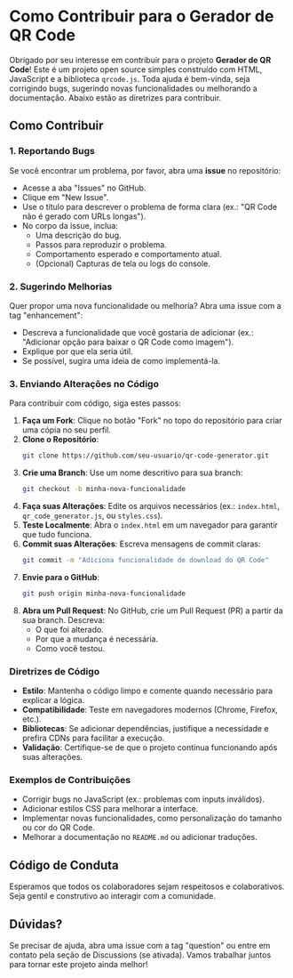 # Como Contribuir para o Gerador de QR Code

Obrigado por seu interesse em contribuir para o projeto **Gerador de QR Code**! Este é um projeto open source simples construído com HTML, JavaScript e a biblioteca `qrcode.js`. Toda ajuda é bem-vinda, seja corrigindo bugs, sugerindo novas funcionalidades ou melhorando a documentação. Abaixo estão as diretrizes para contribuir.

## Como Contribuir

### 1. Reportando Bugs
Se você encontrar um problema, por favor, abra uma **issue** no repositório:
- Acesse a aba "Issues" no GitHub.
- Clique em "New Issue".
- Use o título para descrever o problema de forma clara (ex.: "QR Code não é gerado com URLs longas").
- No corpo da issue, inclua:
  - Uma descrição do bug.
  - Passos para reproduzir o problema.
  - Comportamento esperado e comportamento atual.
  - (Opcional) Capturas de tela ou logs do console.

### 2. Sugerindo Melhorias
Quer propor uma nova funcionalidade ou melhoria? Abra uma issue com a tag "enhancement":
- Descreva a funcionalidade que você gostaria de adicionar (ex.: "Adicionar opção para baixar o QR Code como imagem").
- Explique por que ela seria útil.
- Se possível, sugira uma ideia de como implementá-la.

### 3. Enviando Alterações no Código
Para contribuir com código, siga estes passos:
1. **Faça um Fork**: Clique no botão "Fork" no topo do repositório para criar uma cópia no seu perfil.
2. **Clone o Repositório**:
   ```bash
   git clone https://github.com/seu-usuario/qr-code-generator.git
   ```
3. **Crie uma Branch**: Use um nome descritivo para sua branch:
   ```bash
   git checkout -b minha-nova-funcionalidade
   ```
4. **Faça suas Alterações**: Edite os arquivos necessários (ex.: `index.html`, `qr_code_generator.js`, ou `styles.css`).
5. **Teste Localmente**: Abra o `index.html` em um navegador para garantir que tudo funciona.
6. **Commit suas Alterações**: Escreva mensagens de commit claras:
   ```bash
   git commit -m "Adiciona funcionalidade de download do QR Code"
   ```
7. **Envie para o GitHub**:
   ```bash
   git push origin minha-nova-funcionalidade
   ```
8. **Abra um Pull Request**: No GitHub, crie um Pull Request (PR) a partir da sua branch. Descreva:
   - O que foi alterado.
   - Por que a mudança é necessária.
   - Como você testou.

### Diretrizes de Código
- **Estilo**: Mantenha o código limpo e comente quando necessário para explicar a lógica.
- **Compatibilidade**: Teste em navegadores modernos (Chrome, Firefox, etc.).
- **Bibliotecas**: Se adicionar dependências, justifique a necessidade e prefira CDNs para facilitar a execução.
- **Validação**: Certifique-se de que o projeto continua funcionando após suas alterações.

### Exemplos de Contribuições
- Corrigir bugs no JavaScript (ex.: problemas com inputs inválidos).
- Adicionar estilos CSS para melhorar a interface.
- Implementar novas funcionalidades, como personalização do tamanho ou cor do QR Code.
- Melhorar a documentação no `README.md` ou adicionar traduções.

## Código de Conduta
Esperamos que todos os colaboradores sejam respeitosos e colaborativos. Seja gentil e construtivo ao interagir com a comunidade.

## Dúvidas?
Se precisar de ajuda, abra uma issue com a tag "question" ou entre em contato pela seção de Discussions (se ativada). Vamos trabalhar juntos para tornar este projeto ainda melhor!